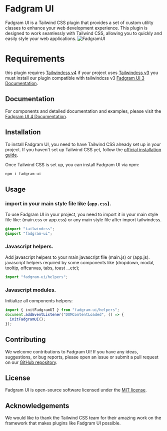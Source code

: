# Fadgram UI

Fadgram UI is a Tailwind CSS plugin that provides a set of custom utility classes to enhance your web development experience. This plugin is designed to work seamlessly with Tailwind CSS, allowing you to quickly and easily style your web applications.
![FadgramUI](https://github.com/user-attachments/assets/f5eb0b42-ad31-46de-9062-a8e2bc6100a3)

# Requirements

this plugin requires [Tailwindcss v4](https://tailwindcss.com/)
if your project uses [Tailwindcss v3](https://v3.tailwindcss.com/) you must install our plugin compatible with tailwindcss v3 [Fadgram UI 3 Documentation](https://talalalmrka.github.io/fadgram-ui-docs-3/).

## Documentation

For components and detailed documentation and examples, please visit the [Fadgram UI 4 Documentation](https://talalalmrka.github.io/fadgram-ui-docs/).

## Installation

To install Fadgram UI, you need to have Tailwind CSS already set up in your project. If you haven't set up Tailwind CSS yet, follow the [official installation guide](https://tailwindcss.com/docs/installation).

Once Tailwind CSS is set up, you can install Fadgram UI via npm:

```bash
npm i fadgram-ui
```

## Usage

### import in your main style file like (`app.css`).

To use Fadgram UI in your project, you need to import it in your main style file like: (main.css or app.css) or any main style file after import tailwindcss.

```css
@import "tailwindcss";
@import "fadgram-ui";
```

### Javascript helpers.

Add javascript helpers to your main javascript file (main.js) or (app.js).
javascript helpers required by some components like (dropdown, modal, tooltip, offcanvas, tabs, toast ...etc);

```javascript
import "fadgram-ui/helpers";
```

### Javascript modules.

Initialize all components helpers:

```javascript
import { initFadgramUI } from "fadgram-ui/helpers";
document.addEventListener("DOMContentLoaded", () => {
  initFadgramUI();
});
```

## Contributing

We welcome contributions to Fadgram UI! If you have any ideas, suggestions, or bug reports, please open an issue or submit a pull request on our [GitHub repository](https://github.com/talalalmrka/fadgram-ui).

## License

Fadgram UI is open-source software licensed under the [MIT license](https://mit-license.org/).

## Acknowledgements

We would like to thank the Tailwind CSS team for their amazing work on the framework that makes plugins like Fadgram UI possible.

